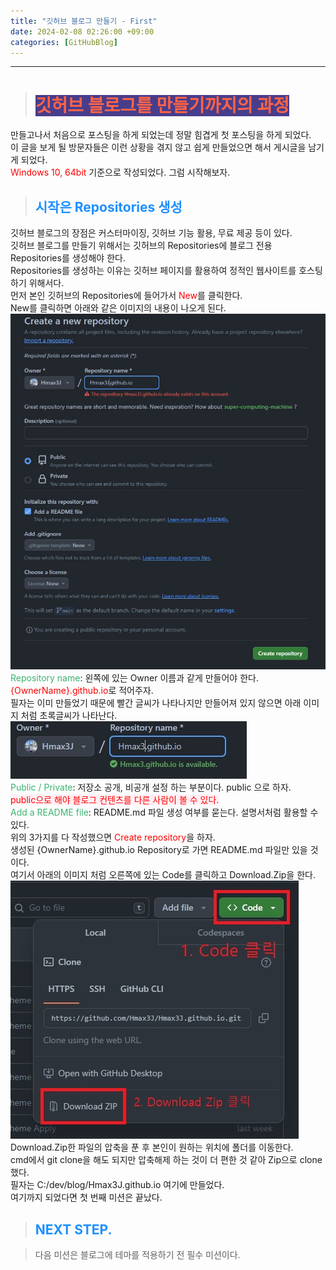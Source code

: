 ```yaml
---
title: "깃허브 블로그 만들기 - First"
date: 2024-02-08 02:26:00 +09:00
categories: [GitHubBlog]
---
```

***
># <span style='background-color:#483D8B; color:tomato'>깃허브 블로그를 만들기까지의 과정</span>
만들고나서 처음으로 포스팅을 하게 되었는데 정말 힘겹게 첫 포스팅을 하게 되었다. <br>
이 글을 보게 될 방문자들은 이런 상황을 겪지 않고 쉽게 만들었으면 해서 게시글을 남기게 되었다. <br>
<span style='color:red'>Windows 10, 64bit</span> 기준으로 작성되었다. 그럼 시작해보자. <br>

>## <span style='color:#1E90FF'>시작은 Repositories 생성 </span>
깃허브 블로그의 장점은 커스터마이징, 깃허브 기능 활용, 무료 제공 등이 있다. <br>
깃허브 블로그를 만들기 위해서는 깃허브의 Repositories에 블로그 전용 Repositories를 생성해야 한다. <br>
Repositories를 생성하는 이유는 깃허브 페이지를 활용하여 정적인 웹사이트를 호스팅하기 위해서다. <br>
먼저 본인 깃허브의 Repositories에 들어가서 <span style='color:red'>New</span>를 클릭한다. <br>
New를 클릭하면 아래와 같은 이미지의 내용이 나오게 된다. <br>
![gitrepo](/assets/img/postImg/GitHubBlog/createBlog1/gitRepoCreate.JPG)
<span style='color:MediumSeaGreen'>Repository name</span>: 왼쪽에 있는 Owner 이름과 같게 만들어야 한다. <span style='color:red'>{OwnerName}.github.io</span>로 적어주자.<br>
필자는 이미 만들었기 때문에 빨간 글씨가 나타나지만 만들어져 있지 않으면 아래 이미지 처럼 초록글씨가 나타난다. <br>
![gitrepo2](/assets/img/postImg/GitHubBlog/createBlog1/gitRepoCreate2.JPG) <br>
<span style='color:MediumSeaGreen'>Public / Private</span>: 저장소 공개, 비공개 설정 하는 부분이다. public 으로 하자. <br>
<span style='background-color:LavenderBlush; color:Red'>public으로 해야 블로그 컨텐츠를 다른 사람이 볼 수 있다.</span> <br>
<span style='color:MediumSeaGreen'>Add a README file</span>: README.md 파일 생성 여부를 묻는다. 설명서처럼 활용할 수 있다. <br>
위의 3가지를 다 작성했으면 <span style='color:red'>Create repository</span>을 하자. <br>
생성된 {OwnerName}.github.io Repository로 가면 README.md 파일만 있을 것이다. <br>
여기서 아래의 이미지 처럼 오른쪽에 있는 Code를 클릭하고 Download.Zip을 한다. <br>
![repoClone](/assets/img/postImg/GitHubBlog/createBlog1/repoClone.JPG) <br>
Download.Zip한 파일의 압축을 푼 후 본인이 원하는 위치에 폴더를 이동한다. <br>
cmd에서 git clone을 해도 되지만 압축해제 하는 것이 더 편한 것 같아 Zip으로 clone했다. <br>
필자는 C:/dev/blog/Hmax3J.github.io 여기에 만들었다. <br>
여기까지 되었다면 첫 번째 미션은 끝났다. <br>

>## <span style='color:#1E90FF'>NEXT STEP. </span>
<blockquote class='prompt-info'>다음 미션은 블로그에 테마를 적용하기 전 필수 미션이다.</blockquote>